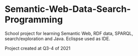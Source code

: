 # Semantic-Web-Data-Search-Programming

School project for learning Semantic Web, RDF data, SPARQL, search/exploration and Java. Eclispse used as IDE.

Project created at Q3-4 of 2021
